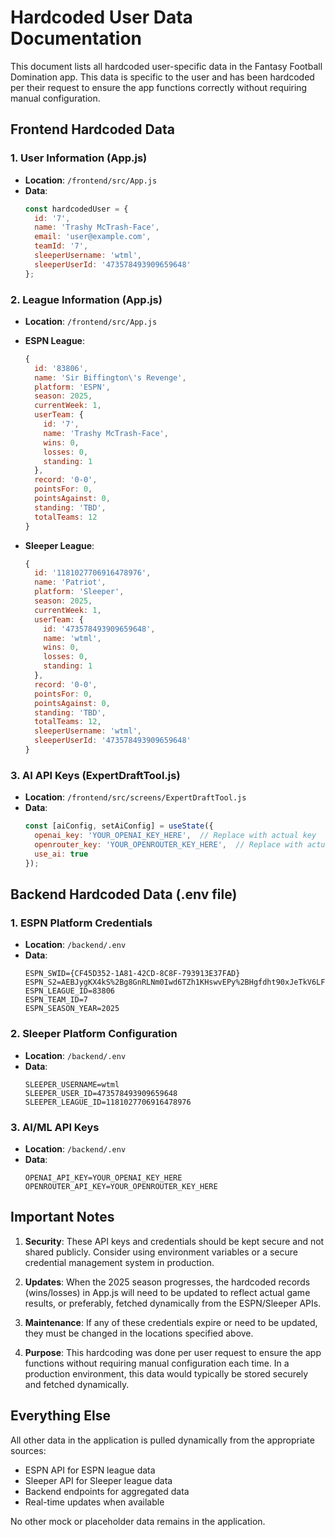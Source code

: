 # Hardcoded User Data Documentation

This document lists all hardcoded user-specific data in the Fantasy Football Domination app. This data is specific to the user and has been hardcoded per their request to ensure the app functions correctly without requiring manual configuration.

## Frontend Hardcoded Data

### 1. User Information (App.js)
- **Location**: `/frontend/src/App.js`
- **Data**: 
  ```javascript
  const hardcodedUser = {
    id: '7',
    name: 'Trashy McTrash-Face',
    email: 'user@example.com',
    teamId: '7',
    sleeperUsername: 'wtml',
    sleeperUserId: '473578493909659648'
  };
  ```

### 2. League Information (App.js)
- **Location**: `/frontend/src/App.js`
- **ESPN League**:
  ```javascript
  {
    id: '83806',
    name: 'Sir Biffington\'s Revenge',
    platform: 'ESPN',
    season: 2025,
    currentWeek: 1,
    userTeam: {
      id: '7',
      name: 'Trashy McTrash-Face',
      wins: 0,
      losses: 0,
      standing: 1
    },
    record: '0-0',
    pointsFor: 0,
    pointsAgainst: 0,
    standing: 'TBD',
    totalTeams: 12
  }
  ```

- **Sleeper League**:
  ```javascript
  {
    id: '1181027706916478976',
    name: 'Patriot',
    platform: 'Sleeper',
    season: 2025,
    currentWeek: 1,
    userTeam: {
      id: '473578493909659648',
      name: 'wtml',
      wins: 0,
      losses: 0,
      standing: 1
    },
    record: '0-0',
    pointsFor: 0,
    pointsAgainst: 0,
    standing: 'TBD',
    totalTeams: 12,
    sleeperUsername: 'wtml',
    sleeperUserId: '473578493909659648'
  }
  ```

### 3. AI API Keys (ExpertDraftTool.js)
- **Location**: `/frontend/src/screens/ExpertDraftTool.js`
- **Data**:
  ```javascript
  const [aiConfig, setAiConfig] = useState({
    openai_key: 'YOUR_OPENAI_KEY_HERE',  // Replace with actual key
    openrouter_key: 'YOUR_OPENROUTER_KEY_HERE',  // Replace with actual key
    use_ai: true
  });
  ```

## Backend Hardcoded Data (.env file)

### 1. ESPN Platform Credentials
- **Location**: `/backend/.env`
- **Data**:
  ```
  ESPN_SWID={CF45D352-1A81-42CD-8C8F-793913E37FAD}
  ESPN_S2=AEBJygKX4kS%2Bg8GnRLNm0Iwd6TZh1KHswvEPy%2BHgfdht90xJeTkV6LFNbxT3vEQQWAG70Z3YKvJf4sb2SUvjzxDubFz76owEdryp2JnHFW1X9uUnHS2P9LYlYzO5UXma7SQik0iYp1hPNAX2yt3RAS1ok4m4WalDsOb7CIn1yVSzFN5fcY5%2BPsUzG5KTFYf4scKpcl6Lj2jqeIBcEX3HdLVBUDlmc4IHLeb2YvaVlIIk6k%2BlKlmEr9EBZphXolqMdPe%2F%2F4r1fW3bP9UrJEc4MvJ4eyAnKabTTSKauDTRyxDGOw%3D%3D
  ESPN_LEAGUE_ID=83806
  ESPN_TEAM_ID=7
  ESPN_SEASON_YEAR=2025
  ```

### 2. Sleeper Platform Configuration
- **Location**: `/backend/.env`
- **Data**:
  ```
  SLEEPER_USERNAME=wtml
  SLEEPER_USER_ID=473578493909659648
  SLEEPER_LEAGUE_ID=1181027706916478976
  ```

### 3. AI/ML API Keys
- **Location**: `/backend/.env`
- **Data**:
  ```
  OPENAI_API_KEY=YOUR_OPENAI_KEY_HERE
  OPENROUTER_API_KEY=YOUR_OPENROUTER_KEY_HERE
  ```

## Important Notes

1. **Security**: These API keys and credentials should be kept secure and not shared publicly. Consider using environment variables or a secure credential management system in production.

2. **Updates**: When the 2025 season progresses, the hardcoded records (wins/losses) in App.js will need to be updated to reflect actual game results, or preferably, fetched dynamically from the ESPN/Sleeper APIs.

3. **Maintenance**: If any of these credentials expire or need to be updated, they must be changed in the locations specified above.

4. **Purpose**: This hardcoding was done per user request to ensure the app functions without requiring manual configuration each time. In a production environment, this data would typically be stored securely and fetched dynamically.

## Everything Else

All other data in the application is pulled dynamically from the appropriate sources:
- ESPN API for ESPN league data
- Sleeper API for Sleeper league data
- Backend endpoints for aggregated data
- Real-time updates when available

No other mock or placeholder data remains in the application.